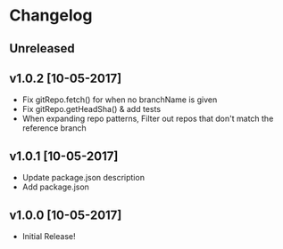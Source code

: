 # Changelog

## Unreleased
<!-- Add new, unreleased items here. -->

## v1.0.2 [10-05-2017]
- Fix gitRepo.fetch() for when no branchName is given
- Fix gitRepo.getHeadSha() & add tests
- When expanding repo patterns, Filter out repos that don't match the reference branch

## v1.0.1 [10-05-2017]
- Update package.json description
- Add package.json

## v1.0.0 [10-05-2017]
- Initial Release!
